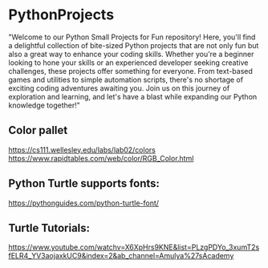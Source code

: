 # PythonProjects
"Welcome to our Python Small Projects for Fun repository! Here, you'll find a delightful collection of bite-sized Python projects that are not only fun but also a great way to enhance your coding skills. Whether you're a beginner looking to hone your skills or an experienced developer seeking creative challenges, these projects offer something for everyone. From text-based games and utilities to simple automation scripts, there's no shortage of exciting coding adventures awaiting you. Join us on this journey of exploration and learning, and let's have a blast while expanding our Python knowledge together!"

Color pallet
------------------------------------------------------
https://cs111.wellesley.edu/labs/lab02/colors
https://www.rapidtables.com/web/color/RGB_Color.html 

Python Turtle supports fonts:
-------------------------------------------------------
https://pythonguides.com/python-turtle-font/ 

Turtle Tutorials:
-------------------------------------------------------
https://www.youtube.com/watchv=X6XpHrs9KNE&list=PLzgPDYo_3xumT2sfELR4_YV3aojaxkUC9&index=2&ab_channel=Amulya%27sAcademy




